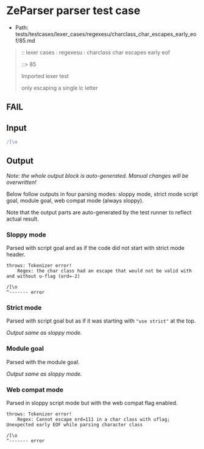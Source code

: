 # ZeParser parser test case

- Path: tests/testcases/lexer_cases/regexesu/charclass_char_escapes_early_eof/85.md

> :: lexer cases : regexesu : charclass char escapes early eof
>
> ::> 85
>
> Imported lexer test
>
> only escaping a single lc letter

## FAIL

## Input

`````js
/[\o
`````

## Output

_Note: the whole output block is auto-generated. Manual changes will be overwritten!_

Below follow outputs in four parsing modes: sloppy mode, strict mode script goal, module goal, web compat mode (always sloppy).

Note that the output parts are auto-generated by the test runner to reflect actual result.

### Sloppy mode

Parsed with script goal and as if the code did not start with strict mode header.

`````
throws: Tokenizer error!
    Regex: the char class had an escape that would not be valid with and without u-flag (ord=-2)

/[\o
^------- error
`````

### Strict mode

Parsed with script goal but as if it was starting with `"use strict"` at the top.

_Output same as sloppy mode._

### Module goal

Parsed with the module goal.

_Output same as sloppy mode._

### Web compat mode

Parsed in sloppy script mode but with the web compat flag enabled.

`````
throws: Tokenizer error!
    Regex: Cannot escape ord=111 in a char class with uflag; Unexpected early EOF while parsing character class

/[\o
^------- error
`````

